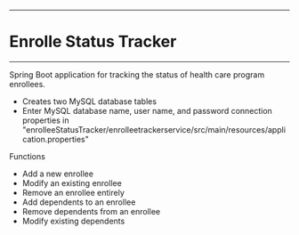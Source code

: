 ------------
# Enrolle Status Tracker
------------

Spring Boot application for tracking the status of health care program enrollees.
- Creates two MySQL database tables
- Enter MySQL database name, user name, and password connection properties in "enrolleeStatusTracker/enrolleetrackerservice/src/main/resources/application.properties"

Functions
- Add a new enrollee
- Modify an existing enrollee
- Remove an enrollee entirely
- Add dependents to an enrollee
- Remove dependents from an enrollee
- Modify existing dependents
